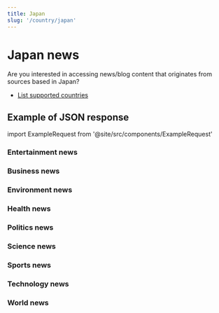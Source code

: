 ```yaml
---
title: Japan
slug: '/country/japan'
---
```


# Japan news

Are you interested in accessing news/blog content that originates from sources based in Japan?

- [List supported countries](/articles/countries)

## Example of JSON response

import ExampleRequest from '@site/src/components/ExampleRequest'

### Entertainment news
<ExampleRequest url="https://apitube.io/v1/news/articles?limit=2&category=news/Arts_and_Entertainment&country=jp"></ExampleRequest>

### Business news
<ExampleRequest url="https://apitube.io/v1/news/articles?limit=2&category=news/Business&country=jp"></ExampleRequest>

### Environment news
<ExampleRequest url="https://apitube.io/v1/news/articles?limit=2&category=news/Environment&country=jp"></ExampleRequest>

### Health news
<ExampleRequest url="https://apitube.io/v1/news/articles?limit=2&category=news/Health&country=jp"></ExampleRequest>

### Politics news
<ExampleRequest url="https://apitube.io/v1/news/articles?limit=2&category=news/Politics&country=jp"></ExampleRequest>

### Science news
<ExampleRequest url="https://apitube.io/v1/news/articles?limit=2&category=news/Science&country=jp"></ExampleRequest>

### Sports news
<ExampleRequest url="https://apitube.io/v1/news/articles?limit=2&category=news/Sports&country=jp"></ExampleRequest>

### Technology news
<ExampleRequest url="https://apitube.io/v1/news/articles?limit=2&category=news/Technology&country=jp"></ExampleRequest>

### World news
<ExampleRequest url="https://apitube.io/v1/news/articles?limit=2&category=news/World&country=jp"></ExampleRequest>
